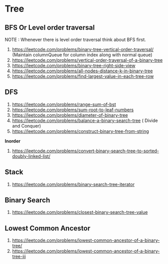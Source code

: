 Tree
====

BFS Or Level order traversal
----------------------------
NOTE : Whenever there is level order traversal think about BFS first.
1. https://leetcode.com/problems/binary-tree-vertical-order-traversal/ (Maintain columnQueue for column index along with normal queue)
2. https://leetcode.com/problems/vertical-order-traversal-of-a-binary-tree
3. https://leetcode.com/problems/binary-tree-right-side-view
4. https://leetcode.com/problems/all-nodes-distance-k-in-binary-tree
5. https://leetcode.com/problems/find-largest-value-in-each-tree-row

DFS
---
1. https://leetcode.com/problems/range-sum-of-bst
2. https://leetcode.com/problems/sum-root-to-leaf-numbers
3. https://leetcode.com/problems/diameter-of-binary-tree
4. https://leetcode.com/problems/balance-a-binary-search-tree ( Divide and Conquer)
5. https://leetcode.com/problems/construct-binary-tree-from-string

**Inorder**
1. https://leetcode.com/problems/convert-binary-search-tree-to-sorted-doubly-linked-list/

Stack
-----
1. https://leetcode.com/problems/binary-search-tree-iterator

Binary Search
-------------
1. https://leetcode.com/problems/closest-binary-search-tree-value

Lowest Common Ancestor
----------------------
1. https://leetcode.com/problems/lowest-common-ancestor-of-a-binary-tree/
2. https://leetcode.com/problems/lowest-common-ancestor-of-a-binary-tree-iii
